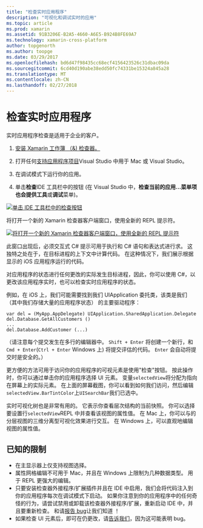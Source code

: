 ```yaml
---
title: "检查实时应用程序"
description: "可视化和调试实时的应用"
ms.topic: article
ms.prod: xamarin
ms.assetid: 91B3206E-B2A5-4660-A6E5-B924B8FE69A7
ms.technology: xamarin-cross-platform
author: topgenorth
ms.author: toopge
ms.date: 03/29/2017
ms.openlocfilehash: bd6d47f98435cc68ecf4156423526c31dbac09da
ms.sourcegitcommit: 6cd40d190abe38edd50fc74331be15324a845a28
ms.translationtype: MT
ms.contentlocale: zh-CN
ms.lasthandoff: 02/27/2018
---
```

# <a name="inspecting-live-applications"></a>检查实时应用程序

实时应用程序检查是适用于企业的客户。


1. [安装 Xamarin 工作簿 （&) 检查器。](~/tools/inspector/install.md)

1. 打开任何[支持应用程序项目](~/tools/inspector/install.md#supported-platforms)Visual Studio 中用于 Mac 或 Visual Studio。
1. 在调试模式下运行你的应用。
1. 单击**检查**IDE 工具栏中的按钮 (在 Visual Studio 中，**检查当前的应用...**菜单项也会提供**工具**或**调试**菜单)。



[ ![](inspect-images/mac-heres-the-button.png "单击 IDE 工具栏中的检查按钮")](inspect-images/mac-heres-the-button.png)

将打开一个新的 Xamarin 检查器客户端窗口，使用全新的 REPL 提示符。

[ ![](inspect-images/inspector-0.7.0-map-inspect-small.png "将打开一个新的 Xamarin 检查器客户端窗口，使用全新的 REPL 提示符")](inspect-images/inspector-0.7.0-map-inspect.png)

此窗口出现后，必须交互式 C# 提示可用于执行和 C# 语句和表达式进行求。 这独特之处在于，在目标进程的上下文中计算代码。 在这种情况下，我们展示根据显示的 iOS 应用程序运行的代码。

对应用程序的状态进行任何更改的实际发生目标进程，因此，你可以使用 C#，以更改该应用程序实时，也可以检查实时应用程序的状态。

例如，在 iOS 上，我们可能需要找到我们 UIApplication 委托类，该类是我们 （其中我们存储大量的应用程序状态） 的主要驱动程序：

    var del = (MyApp.AppDelegate) UIApplication.SharedApplication.Delegate
    del.Database.GetAllCustomers ()
    ...
    del.Database.AddCustomer (...)

（请注意每个提交发生在多行的编辑器中。 `Shift + Enter` 将创建一个新行，和`Cmd + Enter`(`Ctrl + Enter` Windows 上) 将提交评估的代码。 `Enter` 会自动将提交时是安全的。）

更方便的方法可用于访问你的应用程序的可视元素是使用"检查"按钮。 按此操作时，你可以通过单击你的应用程序选择 UI 元素。 变量`selectedView`将分配为指向在屏幕上的实际元素。 在上面的屏幕截图，你可以看到如何我们访问，然后编辑`selectedView.BarTintColor`上`UISearchBar`我们已选中。

实时可视化树也是非常有用的。 它表示你查看层次结构的当前快照。 你可以选择要设置行`selectedView`REPL 中并查看该视图的属性值。 在 Mac 上，你可以与的分层视图的三维分离型可视化效果进行交互。 在 Windows 上，可以直观地编辑视图的属性值。

## <a name="known-limitations"></a>已知的限制

 - 在主显示器上仅支持视图选择。
 - 属性网格编辑不可用于 Mac，并且在 Windows 上限制为几种数据类型。 用于 REPL 更强大的编辑。
 - 只要安装检查器外接程序/扩展插件并且在 IDE 中启用，我们会将代码注入到你的应用程序每次在调试模式下启动。 如果你注意到你的应用程序中的任何奇怪的行为，请尝试禁用或卸载该检查器外接程序/扩展，重新启动 IDE 中，并且要重新检查。 和请[报告 bug](~/tools/inspector/install.md#reporting-bugs)让我们知道 ！
 - 如果检查 UI 元素后，即可在仍更改，请[告诉我们](~/tools/inspector/install.md#reporting-bugs)，因为这可能表明 bug。

